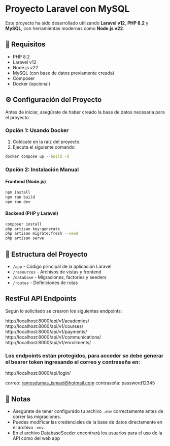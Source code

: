 # Proyecto Laravel con MySQL

Este proyecto ha sido desarrollado utilizando **Laravel v12**, **PHP 8.2** y **MySQL**, con herramientas modernas como **Node.js v22**.

## 🚀 Requisitos

- PHP 8.2
- Laravel v12
- Node.js v22
- MySQL (con base de datos previamente creada)
- Composer
- Docker (opcional)

## ⚙️ Configuración del Proyecto

Antes de iniciar, asegúrate de haber creado la base de datos necesaria para el proyecto.

### Opción 1: Usando Docker

1. Colócate en la raíz del proyecto.
2. Ejecuta el siguiente comando:

```bash
docker compose up --build -d
```

### Opción 2: Instalación Manual

#### Frontend (Node.js)

```bash
npm install
npm run build
npm run dev
```

#### Backend (PHP y Laravel)

```bash
composer install
php artisan key:generate
php artisan migrate:fresh --seed
php artisan serve
```

## 📂 Estructura del Proyecto

- `/app` - Código principal de la aplicación Laravel
- `/resources` - Archivos de vistas y frontend
- `/database` - Migraciones, factories y seeders
- `/routes` - Definiciones de rutas

##  RestFul API Endpoints

Según lo solicitado se crearon los siguientes endpoints: 

http://localhost:8000/api/v1/academies/
http://localhost:8000/api/v1/courses/
http://localhost:8000/api/v1/payments/
http://localhost:8000/api/v1/communications/
http://localhost:8000/api/v1/enrollments/

### Los endpoints están protegidos, para acceder se debe generar el bearer token ingresando el correo y contraseña en: ###

http://localhost:8000/api/login/

correo: ramosdumas_ismael@hotmail.com
contraseña: password12345


## 📝 Notas

- Asegúrate de tener configurado tu archivo `.env` correctamente antes de correr las migraciones.
- Puedes modificar las credenciales de la base de datos directamente en el archivo `.env`.
- En el archivo DatabaseSeeder encontrará los usuarios para el uso de la API como del web app
